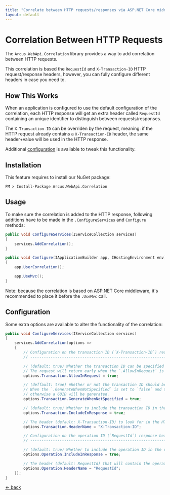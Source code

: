 ```yaml
---
title: "Correlate between HTTP requests/responses via ASP.NET Core middleware"
layout: default
---
```


# Correlation Between HTTP Requests

The `Arcus.WebApi.Correlation` library provides a way to add correlation between HTTP requests. 

This correlation is based the `RequestId` and `X-Transaction-ID` HTTP request/response headers, however, you can fully configure different headers in case you need to.

## How This Works

When an application is configured to use the default configuration of the correlation, each HTTP response will get an extra header called `RequestId` containing an unique identifier to distinguish between requests/responses.

The `X-Transaction-ID` can be overriden by the request, meaning: if the HTTP request already contains a `X-Transaction-ID` header, the same header+value will be used in the HTTP response.

Additional [configuration](#configuration) is available to tweak this functionality.

## Installation

This feature requires to install our NuGet package:

```shell
PM > Install-Package Arcus.WebApi.Correlation
```

## Usage

To make sure the correlation is added to the HTTP response, following additions have to be made in the `.ConfigureServices` and `Configure` methods:

```csharp
public void ConfigureServices(IServiceCollection services)
{
    services.AddCorrelation();
}

public void Configure(IApplicationBuilder app, IHostingEnvironment env)
{
    app.UserCorrelation();

    app.UseMvc();
}
```

Note: because the correlation is based on <span>ASP.NET</span> Core middleware, it's recommended to place it before the `.UseMvc` call.

## Configuration

Some extra options are available to alter the functionality of the correlation:

```csharp
public void ConfigureServices(IServiceCollection services)
{
    services.AddCorrelation(options =>
    {
        // Configuration on the transaction ID (`X-Transaction-ID`) request/response header.
        // ---------------------------------------------------------------------------------

        // (default: true) Whether the transaction ID can be specified in the request, and will be used throughout the request handling.
        // The request will return early when the `.AllowInRequest` is set to `false` and the request does contain the header.
        options.Transaction.AllowInRequest = true;

        // (deffault: true) Whether or not the transaction ID should be generated when there isn't any transaction ID found in the request.
        // When the `.GenerateWhenNotSpecified` is set to `false` and the request doesn't contain the header, no value will be available for the transaction ID; 
        // otherwise a GUID will be generated.
        options.Transaction.GenerateWhenNotSpecified = true;

        // (default: true) Whether to include the transaction ID in the response.
        options.Transaction.IncludeInResponse = true;

        // The header (default: X-Transaction-ID) to look for in the HTTP request, and will be set in the HTTP response.
        options.Transaction.HeaderName = "X-Transaction-ID";

        // Configuration on the operation ID (`RequestId`) response header.
        // ----------------------------------------------------------------

        // (default: true) Whether to include the operation ID in the response.
        options.Operation.IncludeInResponse = true;

        // The header (default: RequestId) that will contain the operation ID in the HTTP response.
        options.Operation.HeaderName = "RequestId";
    });
}
```

[&larr; back](/)
